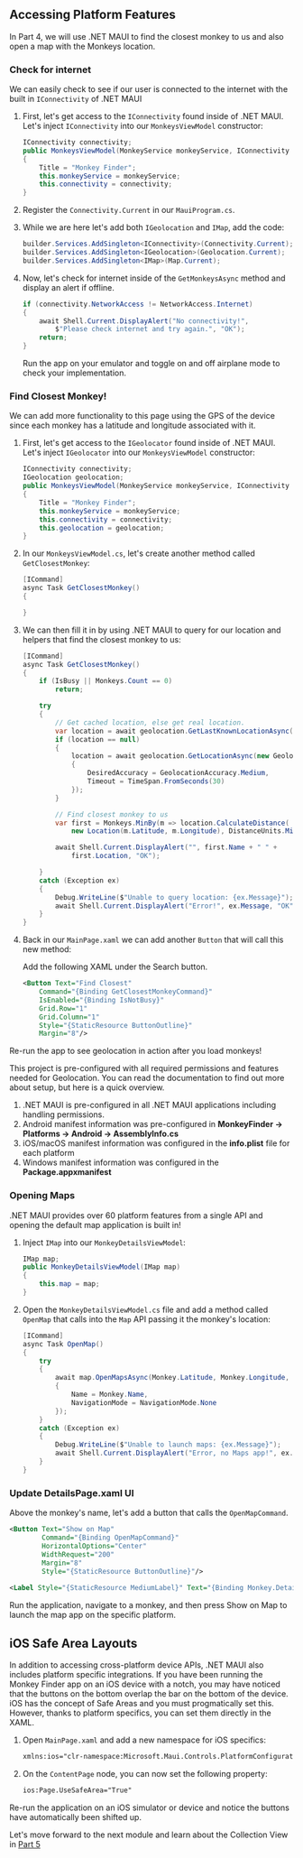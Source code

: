 ## Accessing Platform Features

In Part 4, we will use .NET MAUI to find the closest monkey to us and also open a map with the Monkeys location.

### Check for internet

We can easily check to see if our user is connected to the internet with the built in `IConnectivity` of .NET MAUI

1. First, let's get access to the `IConnectivity` found inside of .NET MAUI. Let's inject `IConnectivity` into our `MonkeysViewModel` constructor:

    ```csharp
    IConnectivity connectivity;
    public MonkeysViewModel(MonkeyService monkeyService, IConnectivity connectivity)
    {
        Title = "Monkey Finder";
        this.monkeyService = monkeyService;
        this.connectivity = connectivity;
    }
    ```

1. Register the `Connectivity.Current` in our `MauiProgram.cs`.


1. While we are here let's add both `IGeolocation` and `IMap`, add the code:

    ```csharp
    builder.Services.AddSingleton<IConnectivity>(Connectivity.Current);
    builder.Services.AddSingleton<IGeolocation>(Geolocation.Current);
    builder.Services.AddSingleton<IMap>(Map.Current);
    ```

1. Now, let's check for internet inside of the `GetMonkeysAsync` method and display an alert if offline.

    ```csharp
    if (connectivity.NetworkAccess != NetworkAccess.Internet)
    {
        await Shell.Current.DisplayAlert("No connectivity!",
            $"Please check internet and try again.", "OK");
        return;
    }
    ```

    Run the app on your emulator and toggle on and off airplane mode to check your implementation.


### Find Closest Monkey!

We can add more functionality to this page using the GPS of the device since each monkey has a latitude and longitude associated with it.

1. First, let's get access to the `IGeolocator` found inside of .NET MAUI. Let's inject `IGeolocator` into our `MonkeysViewModel` constructor:

    ```csharp
    IConnectivity connectivity;
    IGeolocation geolocation;
    public MonkeysViewModel(MonkeyService monkeyService, IConnectivity connectivity, IGeolocation geolocation)
    {
        Title = "Monkey Finder";
        this.monkeyService = monkeyService;
        this.connectivity = connectivity;
        this.geolocation = geolocation;
    }
    ```


1. In our `MonkeysViewModel.cs`, let's create another method called `GetClosestMonkey`:

    ```csharp
    [ICommand]
    async Task GetClosestMonkey()
    {

    }
    ```

1. We can then fill it in by using .NET MAUI  to query for our location and helpers that find the closest monkey to us:

    ```csharp
    [ICommand]
    async Task GetClosestMonkey()
    {
        if (IsBusy || Monkeys.Count == 0)
            return;

        try
        {
            // Get cached location, else get real location.
            var location = await geolocation.GetLastKnownLocationAsync();
            if (location == null)
            {
                location = await geolocation.GetLocationAsync(new GeolocationRequest
                {
                    DesiredAccuracy = GeolocationAccuracy.Medium,
                    Timeout = TimeSpan.FromSeconds(30)
                });
            }

            // Find closest monkey to us
            var first = Monkeys.MinBy(m => location.CalculateDistance(
                new Location(m.Latitude, m.Longitude), DistanceUnits.Miles));

            await Shell.Current.DisplayAlert("", first.Name + " " +
                first.Location, "OK");

        }
        catch (Exception ex)
        {
            Debug.WriteLine($"Unable to query location: {ex.Message}");
            await Shell.Current.DisplayAlert("Error!", ex.Message, "OK");
        }
    }
    ```


1. Back in our `MainPage.xaml` we can add another `Button` that will call this new method:

    Add the following XAML under the Search button.

    ```xml
    <Button Text="Find Closest" 
        Command="{Binding GetClosestMonkeyCommand}"
        IsEnabled="{Binding IsNotBusy}"
        Grid.Row="1"
        Grid.Column="1"
        Style="{StaticResource ButtonOutline}"
        Margin="8"/>
    ```

Re-run the app to see geolocation in action after you load monkeys!

This project is pre-configured with all required permissions and features needed for Geolocation. You can read the documentation to find out more about setup, but here is a quick overview.

1. .NET MAUI is pre-configured in all .NET MAUI applications including handling permissions.
1. Android manifest information was pre-configured in **MonkeyFinder -> Platforms -> Android -> AssemblyInfo.cs**
1. iOS/macOS manifest information was configured in the **info.plist** file for each platform
1. Windows manifest information was configured in the **Package.appxmanifest**

### Opening Maps

.NET MAUI provides over 60 platform features from a single API and opening the default map application is built in!

1. Inject `IMap` into our `MonkeyDetailsViewModel`:

    ```csharp
    IMap map;
    public MonkeyDetailsViewModel(IMap map)
    {
        this.map = map;
    }
    ```

1. Open the `MonkeyDetailsViewModel.cs` file and add a method called `OpenMap` that calls into the `Map` API passing it the monkey's location:

    ```csharp
    [ICommand]
    async Task OpenMap()
    {
        try
        {
            await map.OpenMapsAsync(Monkey.Latitude, Monkey.Longitude, new MapLaunchOptions
            {
                Name = Monkey.Name,
                NavigationMode = NavigationMode.None
            });
        }
        catch (Exception ex)
        {
            Debug.WriteLine($"Unable to launch maps: {ex.Message}");
            await Shell.Current.DisplayAlert("Error, no Maps app!", ex.Message, "OK");
        }
    }
    ```

### Update DetailsPage.xaml UI


Above the monkey's name, let's add a button that calls the `OpenMapCommand`.

```xml
<Button Text="Show on Map" 
        Command="{Binding OpenMapCommand}"
        HorizontalOptions="Center" 
        WidthRequest="200" 
        Margin="8"
        Style="{StaticResource ButtonOutline}"/>
                
<Label Style="{StaticResource MediumLabel}" Text="{Binding Monkey.Details}" />
```

Run the application, navigate to a monkey, and then press Show on Map to launch the map app on the specific platform.


## iOS Safe Area Layouts

In addition to accessing cross-platform device APIs, .NET MAUI also includes platform specific integrations. If you have been running the Monkey Finder app on an iOS device with a notch, you may have noticed that the buttons on the bottom overlap the bar on the bottom of the device. iOS has the concept of Safe Areas and you must progmatically set this. However, thanks to platform specifics, you can set them directly in the XAML.

1. Open `MainPage.xaml` and add a new namespace for iOS specifics:

    ```xml
    xmlns:ios="clr-namespace:Microsoft.Maui.Controls.PlatformConfiguration.iOSSpecific;assembly=Microsoft.Maui.Controls"
    ```

1. On the `ContentPage` node, you can now set the following property:

    ```xml
    ios:Page.UseSafeArea="True"
    ```

Re-run the application on an iOS simulator or device and notice the buttons have automatically been shifted up.

Let's move forward to the next module and learn about the Collection View in [Part 5](../Part%205%20-%20CollectionView/README.md)
